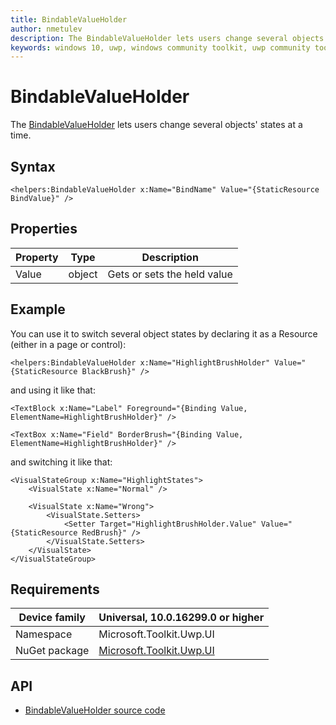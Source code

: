 ```yaml
---
title: BindableValueHolder
author: nmetulev
description: The BindableValueHolder lets users change several objects' states at a time.
keywords: windows 10, uwp, windows community toolkit, uwp community toolkit, uwp toolkit, BindableValueHolder
---
```


# BindableValueHolder

The [BindableValueHolder](/dotnet/api/microsoft.toolkit.uwp.ui.helpers.bindablevalueholder) lets users change several objects' states at a time.

## Syntax

```xaml
<helpers:BindableValueHolder x:Name="BindName" Value="{StaticResource BindValue}" />
```

## Properties

| Property | Type | Description |
| -- | -- | -- |
| Value | object | Gets or sets the held value |

## Example

You can use it to switch several object states by declaring it as a Resource (either in a page or control):

```xaml
<helpers:BindableValueHolder x:Name="HighlightBrushHolder" Value="{StaticResource BlackBrush}" />
```

and using it like that:

```xaml
<TextBlock x:Name="Label" Foreground="{Binding Value, ElementName=HighlightBrushHolder}" />

<TextBox x:Name="Field" BorderBrush="{Binding Value, ElementName=HighlightBrushHolder}" />
```

and switching it like that:

```xaml
<VisualStateGroup x:Name="HighlightStates">
    <VisualState x:Name="Normal" />

    <VisualState x:Name="Wrong">
        <VisualState.Setters>
            <Setter Target="HighlightBrushHolder.Value" Value="{StaticResource RedBrush}" />
        </VisualState.Setters>
    </VisualState>
</VisualStateGroup>
```

## Requirements

| Device family | Universal, 10.0.16299.0 or higher |
| --- | --- |
| Namespace | Microsoft.Toolkit.Uwp.UI |
| NuGet package | [Microsoft.Toolkit.Uwp.UI](https://www.nuget.org/packages/Microsoft.Toolkit.Uwp.UI/) |

## API

* [BindableValueHolder source code](https://github.com/windows-toolkit/WindowsCommunityToolkit/blob/rel/7.0.0/Microsoft.Toolkit.Uwp.UI/Helpers/BindableValueHolder.cs)
